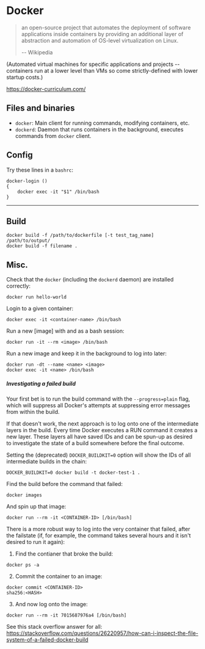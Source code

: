 # Docker

> an open-source project that automates the deployment of software applications inside containers by providing an additional layer of abstraction and automation of OS-level virtualization on Linux.
> 
> -- Wikipedia

(Automated virtual machines for specific applications and projects -- containers run at a lower level than VMs so come strictly-defined with lower startup costs.)

https://docker-curriculum.com/

## Files and binaries

* `docker`: Main client for running commands, modifying containers, etc.
* `dockerd`: Daemon that runs containers in the background, executes commands from `docker` client.

## Config

Try these lines in a `bashrc`:
```
docker-login ()
{
    docker exec -it "$1" /bin/bash
}
```

---

## Build

```
docker build -f /path/to/dockerfile [-t test_tag_name] /path/to/output/
docker build -f filename .
```

## Misc.

Check that the `docker` (including the `dockerd` daemon) are installed correctly:
```
docker run hello-world
```

Login to a given container:
```
docker exec -it <container-name> /bin/bash
```

Run a new [image] with and as a bash session:
```
docker run -it --rm <image> /bin/bash
```

Run a new image and keep it in the background to log into later:
```
docker run -dt --name <name> <image>
docker exec -it <name> /bin/bash
```

##### Investigating a failed build

Your first bet is to run the build command with the `--progress=plain` flag, which will suppress all Docker's attempts at suppressing error messages from within the build.

If that doesn't work, the next approach is to log onto one of the intermediate layers in the build. Every time Docker executes a RUN command it creates a new layer. These layers all have saved IDs and can be spun-up as desired to investigate the state of a build somewhere before the final outcome.

Setting the (deprecated) `DOCKER_BUILDKIT=0` option will show the IDs of all intermediate builds in the chain:
```
DOCKER_BUILDKIT=0 docker build -t docker-test-1 .
```

Find the build before the command that failed:

```
docker images
```

And spin up that image:

```
docker run --rm -it <CONTAINER-ID> [/bin/bash]      
```

There is a more robust way to log into the very container that failed, after the failstate (if, for example, the command takes several hours and it isn't desired to run it again):

1. Find the contianer that broke the build:

```
docker ps -a
```

2. Commit the container to an image:
```
docker commit <CONTAINER-ID>
sha256:<HASH>
```

3. And now log onto the image:
```
docker run --rm -it 7015687976a4 [/bin/bash]
```

See this stack overflow answer for all: https://stackoverflow.com/questions/26220957/how-can-i-inspect-the-file-system-of-a-failed-docker-build
